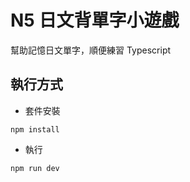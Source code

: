 # N5 日文背單字小遊戲

幫助記憶日文單字，順便練習 Typescript

## 執行方式

- 套件安裝

```shell
npm install
```

- 執行

```shell
npm run dev
```
